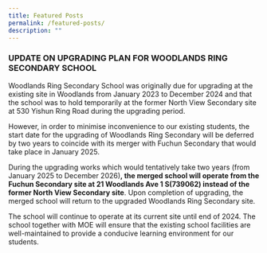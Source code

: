 ```yaml
---
title: Featured Posts
permalink: /featured-posts/
description: ""
---
```




<!-- wp:tadv/classic-paragraph -->
<h3>UPDATE ON UPGRADING PLAN FOR WOODLANDS RING SECONDARY SCHOOL</h3>
<p>Woodlands Ring Secondary School was originally due for upgrading at the existing site in Woodlands from January 2023 to December 2024 and that the school was to hold temporarily at the former North View Secondary site at 530 Yishun Ring Road during the upgrading period.</p>
<p>However, in order to minimise inconvenience to our existing students, the start date for the upgrading of Woodlands Ring Secondary will be deferred by two years to coincide with its merger with Fuchun Secondary that would take place in January 2025.</p>
<p>During the upgrading works which would tentatively take two years (from January 2025 to December 2026)<strong>, the merged school will operate from the Fuchun Secondary site at 21 Woodlands Ave 1 S(739062) instead of the former North View Secondary site</strong>. Upon completion of upgrading, the merged school will return to the upgraded Woodlands Ring Secondary site.</p>
<p>The school will continue to operate at its current site until end of 2024. The school together with MOE will ensure that the existing school facilities are well-maintained to provide a conducive learning environment for our students.</p>
<!-- /wp:tadv/classic-paragraph -->